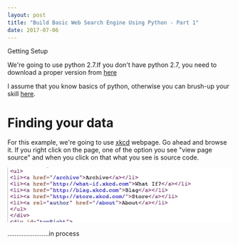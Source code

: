 ```yaml
---
layout: post
title: "Build Basic Web Search Engine Using Python - Part 1"
date: 2017-07-06
---
```


Getting Setup

We're going to use python 2.7.If you don't have python 2.7, you need to download a proper version from <a href="https://www.python.org/download/releases/2.7.3/">here</a> 

I assume that you know basics of python, otherwise you can brush-up your skill [here]("https://docs.python.org/2/tutorial/index.html"). 

# Finding your data

For this example, we're going to use [xkcd](https://xkcd.com/353/) webpage. Go ahead and browse it. If you right click on the page, one of the option you see "view page source" and when you click on that what you see is source code.

![alt text](/img/link.png "screenshot")




.......................in process
